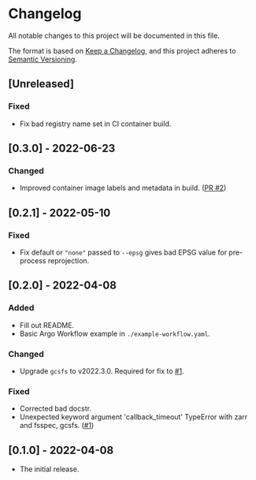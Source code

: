 # Changelog
All notable changes to this project will be documented in this file.

The format is based on [Keep a Changelog](https://keepachangelog.com/en/1.0.0/),
and this project adheres to [Semantic Versioning](https://semver.org/spec/v2.0.0.html).

## [Unreleased]
### Fixed
- Fix bad registry name set in CI container build.

## [0.3.0] - 2022-06-23
### Changed
- Improved container image labels and metadata in build. ([PR #2](https://github.com/brews/nastyprisms/pull/2))

## [0.2.1] - 2022-05-10
### Fixed
- Fix default or `"none"` passed to `--epsg` gives bad EPSG value for pre-process reprojection.

## [0.2.0] - 2022-04-08
### Added
- Fill out README.
- Basic Argo Workflow example in `./example-workflow.yaml`.
### Changed
- Upgrade `gcsfs` to v2022.3.0. Required for fix to [#1](https://github.com/brews/nastyprisms/issues/1).
### Fixed
- Corrected bad docstr.
- Unexpected keyword argument 'callback_timeout' TypeError with zarr and fsspec, gcsfs. ([#1](https://github.com/brews/nastyprisms/issues/1))

## [0.1.0] - 2022-04-08
- The initial release.
